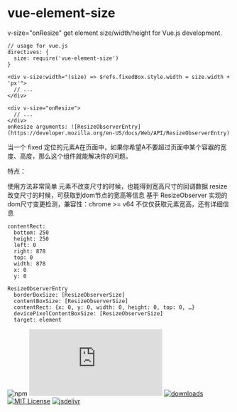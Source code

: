 # vue-element-size

v-size="onResize" get element size/width/height for Vue.js development.
```
// usage for vue.js
directives: {
  size: require('vue-element-size')
}

<div v-size:width="(size) => $refs.fixedBox.style.width = size.width + 'px'">
  // ...
</div>

<div v-size="onResize">
  // ...
</div>
onResize arguments: ![ResizeObserverEntry](https://developer.mozilla.org/en-US/docs/Web/API/ResizeObserverEntry)

```

当一个 fixed 定位的元素A在页面中，如果你希望A不要超过页面中某个容器的宽度、高度，那么这个组件就能解决你的问题。

特点：

使用方法非常简单
元素不改变尺寸的时候，也能得到宽高尺寸的回调数据
resize改变尺寸的时候，可获取到dom节点的宽高等信息
基于 ResizeObserver 实现的dom尺寸变更检测，兼容性：chrome >= v64
不仅仅获取元素宽高，还有详细信息
```
contentRect:
  bottom: 250
  height: 250
  left: 0
  right: 878
  top: 0
  width: 878
  x: 0
  y: 0

ResizeObserverEntry
  borderBoxSize: [ResizeObserverSize]
  contentBoxSize: [ResizeObserverSize]
  contentRect: {x: 0, y: 0, width: 0, height: 0, top: 0, …}
  devicePixelContentBoxSize: [ResizeObserverSize]
  target: element
```

![npm](https://img.shields.io/npm/v/vue-element-size)
[![gzip size](http://img.badgesize.io/https://unpkg.com/vue-element-size/vvue-element-size.js?compression=gzip&label=gzip%20size&style=flat-square)](https://unpkg.com/vue-element-size/vvue-element-size.js)
[![downloads](https://img.shields.io/npm/dm/vue-element-size.svg?style=flat-square)](https://www.npmtrends.com/vue-element-size)
[![MIT License](https://img.shields.io/npm/l/vue-element-size.svg?style=flat-square)](https://github.com/fisker/vue-element-size/blob/master/license)
[![jsdelivr](https://data.jsdelivr.com/v1/package/npm/vue-element-size/badge)](https://www.jsdelivr.com/package/npm/vue-element-size)
